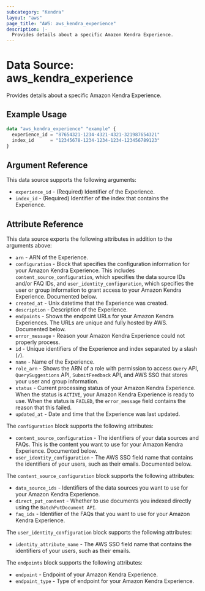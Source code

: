 ```yaml
---
subcategory: "Kendra"
layout: "aws"
page_title: "AWS: aws_kendra_experience"
description: |-
  Provides details about a specific Amazon Kendra Experience.
---
```


# Data Source: aws_kendra_experience

Provides details about a specific Amazon Kendra Experience.

## Example Usage

```terraform
data "aws_kendra_experience" "example" {
  experience_id = "87654321-1234-4321-4321-321987654321"
  index_id      = "12345678-1234-1234-1234-123456789123"
}
```

## Argument Reference

This data source supports the following arguments:

* `experience_id` - (Required) Identifier of the Experience.
* `index_id` - (Required) Identifier of the index that contains the Experience.

## Attribute Reference

This data source exports the following attributes in addition to the arguments above:

* `arn` - ARN of the Experience.
* `configuration` - Block that specifies the configuration information for your Amazon Kendra Experience. This includes `content_source_configuration`, which specifies the data source IDs and/or FAQ IDs, and `user_identity_configuration`, which specifies the user or group information to grant access to your Amazon Kendra Experience. Documented below.
* `created_at` - Unix datetime that the Experience was created.
* `description` - Description of the Experience.
* `endpoints` - Shows the endpoint URLs for your Amazon Kendra Experiences. The URLs are unique and fully hosted by AWS. Documented below.
* `error_message` - Reason your Amazon Kendra Experience could not properly process.
* `id` - Unique identifiers of the Experience and index separated by a slash (`/`).
* `name` - Name of the Experience.
* `role_arn` - Shows the ARN of a role with permission to access `Query` API, `QuerySuggestions` API, `SubmitFeedback` API, and AWS SSO that stores your user and group information.
* `status` - Current processing status of your Amazon Kendra Experience. When the status is `ACTIVE`, your Amazon Kendra Experience is ready to use. When the status is `FAILED`, the `error_message` field contains the reason that this failed.
* `updated_at` - Date and time that the Experience was last updated.

The `configuration` block supports the following attributes:

* `content_source_configuration` - The identifiers of your data sources and FAQs. This is the content you want to use for your Amazon Kendra Experience. Documented below.
* `user_identity_configuration` - The AWS SSO field name that contains the identifiers of your users, such as their emails. Documented below.

The `content_source_configuration` block supports the following attributes:

* `data_source_ids` - Identifiers of the data sources you want to use for your Amazon Kendra Experience.
* `direct_put_content` - Whether to use documents you indexed directly using the `BatchPutDocument API`.
* `faq_ids` - Identifier of the FAQs that you want to use for your Amazon Kendra Experience.

The `user_identity_configuration` block supports the following attributes:

* `identity_attribute_name` - The AWS SSO field name that contains the identifiers of your users, such as their emails.

The `endpoints` block supports the following attributes:

* `endpoint` - Endpoint of your Amazon Kendra Experience.
* `endpoint_type` - Type of endpoint for your Amazon Kendra Experience.
